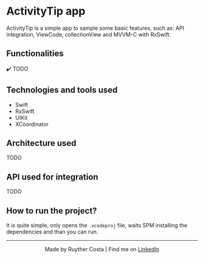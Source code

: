 # ActivityTip app

ActivityTip is a simple app to sample some basic features, such as: API integration, ViewCode, collectionView and MVVM-C with RxSwift.

## Functionalities
✔️ TODO

## Technologies and tools used

- Swift
- RxSwift
- UIKit
- XCoordinator

## Architecture used

TODO

## API used for integration

TODO

## How to run the project?

It is quite simple, only opens the `.xcodeproj` file, waits SPM installing the dependencies and than you can run.

---
<p align="center">Made by Ruyther Costa | Find me on <a href="https://www.linkedin.com/in/ruyther">LinkedIn</a></p>
